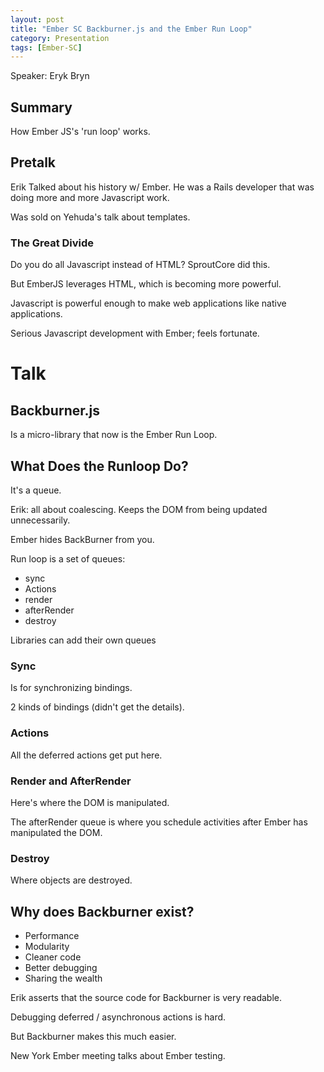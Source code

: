 ```yaml
---
layout: post
title: "Ember SC Backburner.js and the Ember Run Loop"
category: Presentation
tags: [Ember-SC]
---
```


Speaker: Eryk Bryn

## Summary

How Ember JS's 'run loop' works.

<!-- more -->

## Pretalk

Erik Talked about his history w/ Ember.  He was a Rails developer that was doing more and more Javascript work.

Was sold on Yehuda's talk about templates.

### The Great Divide

Do you do all Javascript instead of HTML?  SproutCore did this.

But EmberJS leverages HTML, which is becoming more powerful.

Javascript is powerful enough to make web applications like native applications.

Serious Javascript development with Ember; feels fortunate.

# Talk

## Backburner.js

Is a micro-library that now is the Ember Run Loop.

## What Does the Runloop Do?

It's a queue.

Erik: all about coalescing.  Keeps the DOM from being updated unnecessarily.

Ember hides BackBurner from you.

Run loop is a set of queues:

* sync
* Actions
* render
* afterRender
* destroy

Libraries can add their own queues

### Sync

Is for synchronizing bindings.

2 kinds of bindings (didn't get the details).

### Actions

All the deferred actions get put here.

### Render and AfterRender

Here's where the DOM is manipulated.

The afterRender queue is where you schedule activities after Ember has manipulated the DOM.

### Destroy

Where objects are destroyed.

## Why does Backburner exist?

* Performance
* Modularity
* Cleaner code
* Better debugging
* Sharing the wealth

Erik asserts that the source code for Backburner is very readable.

Debugging deferred / asynchronous actions is hard.

But Backburner makes this much easier.

New York Ember meeting talks about Ember testing.


